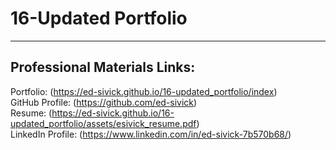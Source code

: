# 16-Updated Portfolio
___
## Professional Materials Links:
Portfolio: (https://ed-sivick.github.io/16-updated_portfolio/index)  
GitHub Profile: (https://github.com/ed-sivick)  
Resume: (https://ed-sivick.github.io/16-updated_portfolio/assets/esivick_resume.pdf)  
LinkedIn Profile: (https://www.linkedin.com/in/ed-sivick-7b570b68/)
